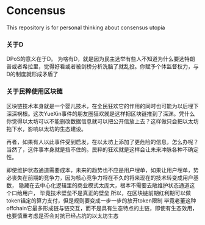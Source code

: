 # Concensus
This repository is for personal thinking about consensus utopia 

### 关于D
DPoS的意义在于D。 为啥有D，就是因为民主选举有些人不知道为什么要选特朗普或者希拉里，觉得好看或者被剑桥分析洗脑了就乱投。你赋予个体监督权力，与D的制度就形成矛盾了

### 关于民粹使用区块链
区块链技术本身就是一个婴儿技术，在全民狂欢它的作用的同时也可能为以后埋下深深祸根。这次YueXin事件的朋友圈狂欢就是这样把区块链推到了深渊。凭什么你觉得以太坊可以不能删改数据信息就可以把公开信放上去？这样做只会把以太坊拖下水，影响以太坊的生态建设。 

再者，如果有人以此事件受到启发，在以太坊上添加了更危险的信息，怎么办呢？当然了，这件事本身就是挡不住的。民粹的狂欢就是这样会让未来冲脉各种不确定性。


  
  即使维护状态通道需要成本，未来的趋势也不应是用户埋单，如果让用户埋单，势必丧失在前期的竞争力，因为核心竞争力将在不久的将来现在的技术转变成用户基数，
隐藏在去中心化逻辑里的商业模式太庞大，根本不需要去敞维护状态通道这个口给用户， 毕竟技术壁垒不是真正的壁垒
所以，在区块链前期红利期可以做token锚定的算力支付，但是规则要变成一步一步的放开token限制
毕竟老董这种offchain它最多形成链与链交互，而不是具有生态特点的主链，即使有生态效用，也要慎重考虑是否会对抗已经占坑的以太坊生态
